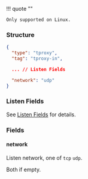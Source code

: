 !!! quote ""

    Only supported on Linux.

### Structure

```json
{
  "type": "tproxy",
  "tag": "tproxy-in",

  ... // Listen Fields

  "network": "udp"
}
```

### Listen Fields

See [Listen Fields](/configuration/shared/listen/) for details.

### Fields

#### network

Listen network, one of `tcp` `udp`.

Both if empty.
